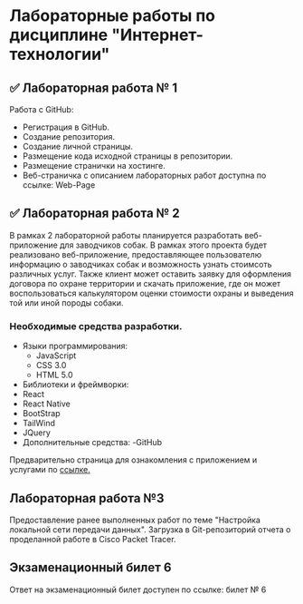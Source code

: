 # Лабораторные работы по дисциплине "Интернет-технологии"

## ✅ Лабораторная работа № 1
Работа с GitHub:

- Регистрация в GitHub.
- Создание репозитория.
- Создание личной страницы.
- Размещение кода исходной страницы в репозитории.
- Размещение странички на хостинге.
- Веб-страничка с описанием лабораторных работ доступна по ссылке: Web-Page

## ✅ Лабораторная работа № 2
В рамках 2 лабораторной работы планируется разработать веб-приложение для заводчиков собак.
В рамках этого проекта будет реализовано веб-приложение, предоставляющее пользователю информацию о заводчиках собак и возможность узнать стоимсоть различных услуг. Также клиент может оставить заявку для оформления договора по охране территории и скачать приложение, где он может воспользоваться калькулятором оценки стоимости охраны и выведения той или иной породы собаки.  

### Необходимые средства разработки. 
- Языки программирования:
  - JavaScript
  - CSS 3.0
  - HTML 5.0
 - Библиотеки и фреймворки:
  - React
  - React Native
  - BootStrap
  - TailWind
  - JQuery
 - Дополнительные средства: 
  -GitHub
  
Предварительно страница для ознакомления с приложением и услугами по [ссылке.](https://icepik77.github.io/Dogs/index.html)

## Лабораторная работа №3
Предоставление ранее выполненных работ по теме "Настройка локальной сети передачи данных".
Загрузка в Git-репозиторий отчета о проделанной работе в Cisco Packet Tracer.

## Экзаменационный билет 6
Ответ на экзаменационный билет доступен по ссылке: билет № 6
